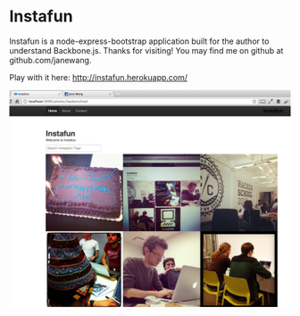 Instafun
========

Instafun is a node-express-bootstrap application built for the author to understand Backbone.js. Thanks for visiting! You may find me on github at github.com/janewang. 

Play with it here: http://instafun.herokuapp.com/

![instafun png](https://github.com/janewang/Instafun_public/raw/master/public/images/instafun.png)
